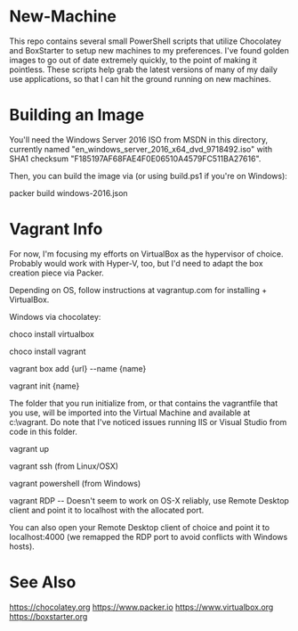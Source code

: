 New-Machine
===========

This repo contains several small PowerShell scripts that utilize Chocolatey and BoxStarter to setup new machines to my preferences. I've found golden images to go out of date extremely quickly, to the point of making it pointless. These scripts help grab the latest versions of many of my daily use applications, so that I can hit the ground running on new machines.

# Building an Image

You'll need the Windows Server 2016 ISO from MSDN in this directory, currently named "en_windows_server_2016_x64_dvd_9718492.iso" with SHA1 checksum "F185197AF68FAE4F0E06510A4579FC511BA27616".

Then, you can build the image via (or using build.ps1 if you're on Windows):

packer build windows-2016.json

# Vagrant Info

For now, I'm focusing my efforts on VirtualBox as the hypervisor of choice. Probably would work with Hyper-V, too, but I'd need to adapt the box creation piece via Packer.

Depending on OS, follow instructions at vagrantup.com for installing + VirtualBox.

Windows via chocolatey: 

choco install virtualbox

choco install vagrant

vagrant box add {url} --name {name}

vagrant init {name}

The folder that you run initialize from, or that contains the vagrantfile that you use, will be imported into the Virtual Machine and available at c:\vagrant. Do note that I've noticed issues running IIS or Visual Studio from code in this folder.

vagrant up

vagrant ssh (from Linux/OSX)

vagrant powershell (from Windows)

vagrant RDP -- Doesn't seem to work on OS-X reliably, use Remote Desktop client and point it to localhost with the allocated port.

You can also open your Remote Desktop client of choice and point it to localhost:4000 (we remapped the RDP port to avoid conflicts with Windows hosts).

# See Also

https://chocolatey.org
https://www.packer.io
https://www.virtualbox.org
https://boxstarter.org
